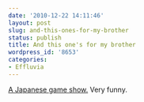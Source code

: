 ```yaml
---
date: '2010-12-22 14:11:46'
layout: post
slug: and-this-ones-for-my-brother
status: publish
title: And this one's for my brother
wordpress_id: '8653'
categories:
- Effluvia
---
```


[A Japanese game show.](http://www.youtube.com/watch?v=1pVIZnC7saA)  Very funny.
